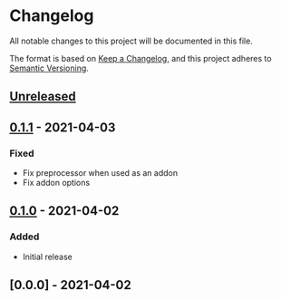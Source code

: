 # Changelog

All notable changes to this project will be documented in this file.

The format is based on [Keep a Changelog](https://keepachangelog.com/en/1.0.0/),
and this project adheres to [Semantic Versioning](https://semver.org/spec/v2.0.0.html).

## [Unreleased]

## [0.1.1] - 2021-04-03

### Fixed

- Fix preprocessor when used as an addon
- Fix addon options

## [0.1.0] - 2021-04-02

### Added

- Initial release

## [0.0.0] - 2021-04-02

[unreleased]: https://github.com/concordnow/ember-md-block/compare/v0.1.0...HEAD
[0.1.1]: https://github.com/concordnow/ember-md-block/compare/v0.1.0...v0.1.1
[0.1.0]: https://github.com/concordnow/ember-md-block/compare/null...v0.1.0


[Unreleased]: https://github.com/concordnow/ember-md-block/compare/v0.1.1...HEAD
